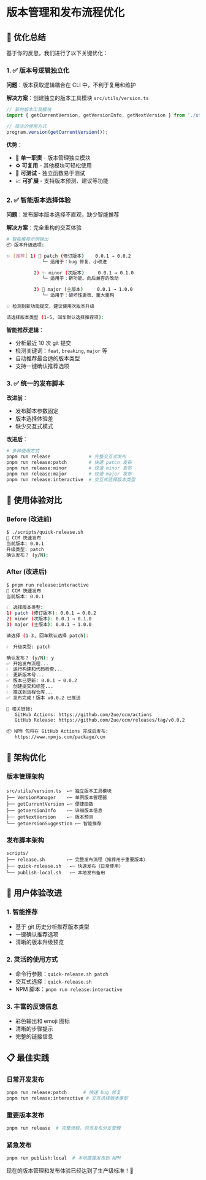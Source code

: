 # 版本管理和发布流程优化

## 🎯 优化总结

基于你的反思，我们进行了以下关键优化：

### 1. ✅ 版本号逻辑独立化

**问题**：版本获取逻辑耦合在 CLI 中，不利于复用和维护

**解决方案**：创建独立的版本工具模块 `src/utils/version.ts`

```typescript
// 新的版本工具模块
import { getCurrentVersion, getVersionInfo, getNextVersion } from './utils/version';

// 简洁的使用方式
program.version(getCurrentVersion());
```

**优势**：
- 🔧 **单一职责** - 版本管理独立模块
- ♻️ **可复用** - 其他模块可轻松使用
- 🧪 **可测试** - 独立函数易于测试
- 📈 **可扩展** - 支持版本预测、建议等功能

### 2. ✅ 智能版本选择体验

**问题**：发布脚本版本选择不直观，缺少智能推荐

**解决方案**：完全重构的交互体验

```bash
# 智能推荐示例输出
📦 版本升级选项:

✨ [推荐] 1) 🔧 patch (修订版本)    0.0.1 → 0.0.2
             └─ 适用于：bug 修复、小改进

          2) ✨ minor (次版本)     0.0.1 → 0.1.0  
             └─ 适用于：新功能、向后兼容的改动

          3) 🚀 major (主版本)     0.0.1 → 1.0.0
             └─ 适用于：破坏性更改、重大重构

💡 检测到新功能提交，建议使用次版本升级

请选择版本类型 (1-5, 回车默认选择推荐项):
```

**智能推荐逻辑**：
- 分析最近 10 次 git 提交
- 检测关键词：`feat`, `breaking`, `major` 等
- 自动推荐最合适的版本类型
- 支持一键确认推荐选项

### 3. ✅ 统一的发布脚本

**改进前**：
- 发布脚本参数固定
- 版本选择体验差
- 缺少交互式模式

**改进后**：
```bash
# 多种使用方式
pnpm run release              # 完整交互式发布
pnpm run release:patch        # 快速 patch 发布  
pnpm run release:minor        # 快速 minor 发布
pnpm run release:major        # 快速 major 发布
pnpm run release:interactive  # 交互式选择版本类型
```

## 🚀 使用体验对比

### Before (改进前)
```bash
$ ./scripts/quick-release.sh
🚀 CCM 快速发布
当前版本: 0.0.1
升级类型: patch
确认发布？ (y/N):
```

### After (改进后)
```bash
$ pnpm run release:interactive
🚀 CCM 快速发布
当前版本: 0.0.1

ℹ️  选择版本类型:
1) patch (修订版本): 0.0.1 → 0.0.2
2) minor (次版本): 0.0.1 → 0.1.0
3) major (主版本): 0.0.1 → 1.0.0

请选择 (1-3, 回车默认选择 patch): 

ℹ️  升级类型: patch

确认发布？ (y/N): y
✅ 开始发布流程...
ℹ️  运行构建和代码检查...
ℹ️  更新版本号...
✅ 版本已更新: 0.0.1 → 0.0.2
ℹ️  创建提交和标签...
ℹ️  推送到远程仓库...
✅ 发布完成！版本 v0.0.2 已推送

🔗 相关链接:
   GitHub Actions: https://github.com/2ue/ccm/actions
   GitHub Release: https://github.com/2ue/ccm/releases/tag/v0.0.2

📦 NPM 包将在 GitHub Actions 完成后发布:
   https://www.npmjs.com/package/ccm
```

## 🎯 架构优化

### 版本管理架构
```
src/utils/version.ts  ←─ 独立版本工具模块
├── VersionManager    ←─ 单例版本管理器
├── getCurrentVersion ←─ 便捷函数
├── getVersionInfo    ←─ 详细版本信息
├── getNextVersion    ←─ 版本预测
└── getVersionSuggestion ←─ 智能推荐
```

### 发布脚本架构
```
scripts/
├── release.sh        ←─ 完整发布流程（推荐用于重要版本）
├── quick-release.sh   ←─ 快速发布（日常使用）
└── publish-local.sh   ←─ 本地发布备用
```

## 🎨 用户体验改进

### 1. **智能推荐**
- 基于 git 历史分析推荐版本类型
- 一键确认推荐选项
- 清晰的版本升级预览

### 2. **灵活的使用方式**
- 命令行参数：`quick-release.sh patch`
- 交互式选择：`quick-release.sh`
- NPM 脚本：`pnpm run release:interactive`

### 3. **丰富的反馈信息**
- 彩色输出和 emoji 图标
- 清晰的步骤提示
- 完整的链接信息

## 📋 最佳实践

### 日常开发发布
```bash
pnpm run release:patch      # 快速 bug 修复
pnpm run release:interactive # 交互选择版本类型
```

### 重要版本发布
```bash
pnpm run release  # 完整流程，包含发布分支管理
```

### 紧急发布
```bash
pnpm run publish:local  # 本地直接发布到 NPM
```

现在的版本管理和发布体验已经达到了生产级标准！🎉
